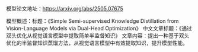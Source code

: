 模型论文地址：https://arxiv.org/abs/2505.07675

模型概述：标题：《Simple Semi-supervised Knowledge Distillation from Vision-Language Models via Dual-Head Optimization》
中文文章标题：《通过双头优化从视觉语言模型中提取简单半监督知识》
文章内容：提出一种基于双头优化的半监督知识蒸馏方法，从视觉语言模型中有效提取知识，提升模型性能。
